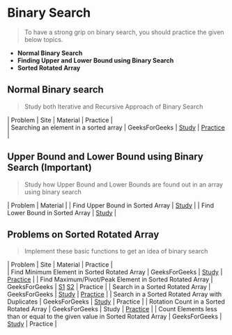 # Binary Search
>To have a strong grip on binary search, you should practice the given below topics.
- **Normal Binary Search**
- **Finding Upper and Lower Bound using Binary Search**
- **Sorted Rotated Array**

## Normal Binary search
> Study both Iterative and Recursive Approach of Binary Search

| Problem | Site | Material | Practice |  
| Searching an element in a sorted array | GeeksForGeeks | [Study](https://www.geeksforgeeks.org/binary-search/) | [Practice](https://practice.geeksforgeeks.org/problems/who-will-win/0) |


## Upper Bound and Lower Bound using Binary Search (Important)
> Study how Upper Bound and Lower Bounds are found out in an array using binary search

| Problem | Material |
| Find Upper Bound in Sorted Array | [Study](https://www.geeksforgeeks.org/upper_bound-in-cpp/) |
| Find Lower Bound in Sorted Array | [Study](https://www.geeksforgeeks.org/upper_bound-in-cpp/) |

## Problems on Sorted Rotated Array
> Implement these basic functions to get an idea of binary search

| Problem | Site | Material | Practice |         
| Find Minimum Element in Sorted Rotated Array | GeeksForGeeks | [Study](https://www.geeksforgeeks.org/find-minimum-element-in-a-sorted-and-rotated-array/) | [Practice](https://practice.geeksforgeeks.org/problems/minimum-element-in-a-sorted-and-rotated-array/0) |
| Find Maximum/Pivot/Peak Element in Sorted Rotated Array | GeeksForGeeks | [S1](http://theoryofprogramming.com/2017/12/16/find-pivot-element-sorted-rotated-array/) [S2](https://www.geeksforgeeks.org/maximum-element-in-a-sorted-and-rotated-array/?ref=rp) | Practice |
| Search in a Sorted Rotated Array | GeeksForGeeks | [Study]() | [Practice](https://practice.geeksforgeeks.org/problems/search-in-a-rotated-array/0) |
| Search in a Sorted Rotated Array with Duplicates | GeeksForGeeks | [Study](https://www.geeksforgeeks.org/search-an-element-in-a-sorted-and-rotated-array-with-duplicates/) | Practice |
| Rotation Count in a Sorted Rotated Array | GeeksForGeeks | Study | [Practice](https://practice.geeksforgeeks.org/problems/rotation/0) |
| Count Elements less than or equal to the given value in Sorted Rotated Array | GeeksForGeeks | [Study](https://www.geeksforgeeks.org/count-elements-less-equal-given-value-sorted-rotated-array/?ref=rp) | Practice |
